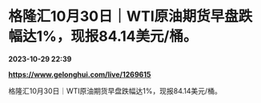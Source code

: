 # 格隆汇10月30日｜WTI原油期货早盘跌幅达1%，现报84.14美元/桶。

**2023-10-29 22:39**

**https://www.gelonghui.com/live/1269615**

格隆汇10月30日｜WTI原油期货早盘跌幅达1%，现报84.14美元/桶。